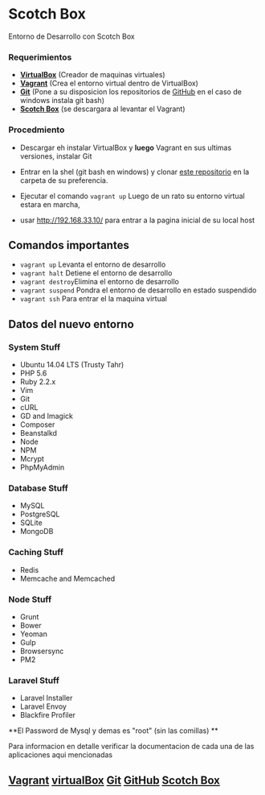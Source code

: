 Scotch Box
==========

Entorno de Desarrollo con Scotch Box

### Requerimientos

- **[VirtualBox][1]** (Creador de maquinas virtuales)
- **[Vagrant][2]** (Crea el entorno virtual dentro de VirtualBox)
- **[Git][4]** (Pone a su disposicion los repositorios de [GitHub][3] en el caso de windows instala git bash)
- **[Scotch Box][5]** (se descargara al levantar el Vagrant)

### Procedmiento

- Descargar eh instalar VirtualBox y **luego** Vagrant en sus ultimas versiones, instalar Git
- Entrar en la shel (git bash en windows) y clonar [este repositorio](https://github.com/tercersmc/SCOTCH-BOX) en la carpeta de su preferencia.
- Ejecutar el comando ```vagrant up```
Luego de un rato su entorno virtual estara en marcha,

- usar http://192.168.33.10/ para entrar a la pagina inicial de su local host

## Comandos importantes

- ```vagrant up``` Levanta el entorno de desarrollo
- ```vagrant halt``` Detiene el entorno de desarrollo
- ```vagrant destroy```Elimina el entorno de desarrollo
- ```vagrant suspend``` Pondra el entorno de desarrollo en estado suspendido
- ```vagrant ssh``` Para entrar el la maquina virtual

## Datos del nuevo entorno

### System Stuff

- Ubuntu 14.04 LTS (Trusty Tahr)
- PHP 5.6
- Ruby 2.2.x
- Vim
- Git
- cURL
- GD and Imagick
- Composer
- Beanstalkd
- Node
- NPM
- Mcrypt
- PhpMyAdmin

### Database Stuff
- MySQL
- PostgreSQL
- SQLite
- MongoDB

### Caching Stuff

- Redis
- Memcache and Memcached

### Node Stuff

- Grunt
- Bower
- Yeoman
- Gulp
- Browsersync
- PM2

### Laravel Stuff

- Laravel Installer
- Laravel Envoy
- Blackfire Profiler

**El Password de Mysql y demas es "root" (sin las comillas) **

Para informacion en detalle verificar la documentacion de cada una de las aplicaciones aqui mencionadas

##  [Vagrant][2]  [virtualBox][1]  [Git][3]  [GitHub][4]  [Scotch Box][5]




[1]:https://www.virtualbox.org/
[2]:https://www.vagrantup.com/
[3]:http://git-scm.com/
[4]:https://github.com/
[5]:https://box.scotch.io/
